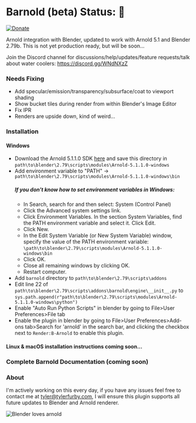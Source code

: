 # Barnold (beta) Status: :green_heart: 
[![Donate](https://img.shields.io/badge/Donate-PayPal-green.svg)](https://www.paypal.com/cgi-bin/webscr?cmd=_s-xclick&hosted_button_id=5D8ZMMACFUX36)

Arnold integration with Blender, updated to work with Arnold 5.1 and Blender 2.79b. This is not yet production ready, but will be soon...

Join the Discord channel for discussions/help/updates/feature requests/talk about water coolers: https://discord.gg/WNdNXzZ

### Needs Fixing
- Add specular/emission/transparency/subsurface/coat to viewport shading
- Show bucket tiles during render from within Blender's Image Editor
- Fix IPR
- Renders are upside down, kind of weird...

### Installation
#### Windows
- Download the Arnold 5.1.1.0 SDK [here](https://www.solidangle.com/arnold/download/product-download/?id=2285) and save this directory in `path\to\blender\2.79\scripts\modules\Arnold-5.1.1.0-windows`
- Add environment variable to "PATH" -> `path\to\blender\2.79\scripts\modules\Arnold-5.1.1.0-windows\bin` 
  ##### If you don't know how to set environment variables in Windows:
  - In Search, search for and then select: System (Control Panel)
  - Click the Advanced system settings link.
  - Click Environment Variables. In the section System Variables, find the PATH environment variable and select it. Click Edit.
  - Click New.
  - In the Edit System Variable (or New System Variable) window, specify the value of the PATH environment variable: `\path\to\blender\2.79\scripts\modules\Arnold-5.1.1.0-windows\bin` 
  - Click OK. 
  - Close all remaining windows by clicking OK.
  - Restart computer.
- Add `barnold` directory to `path\to\blender\2.79\scripts\addons`
- Edit line 22 of `path\to\blender\2.79\scripts\addons\barnold\engine\__init__.py` to `sys.path.append(r"path\to\blender\2.79\scripts\modules\Arnold-5.1.1.0-windows\python")`
- Enable "Auto Run Python Scripts" in blender by going to File>User Preferences>File tab 
- Enable the plugin in blender by going to File>User Preferences>Add-ons tab>Search for 'arnold' in the search bar, and clicking the checkbox next to `Render:B-Arnold` to enable this plugin.

#### Linux & macOS installation instructions coming soon...

### Complete Barnold Documentation (coming soon)

### About
I'm actively working on this every day, if you have any issues feel free to contact me at tyler@tylerfurby.com,
I will ensure this plugin supports all future updates to Blender and Arnold renderer.

![Blender loves arnold](https://cdn.rawgit.com/tyler-furby/Furby-Studios-Website-Files/a449e03a/images/Untitled-1.png)
